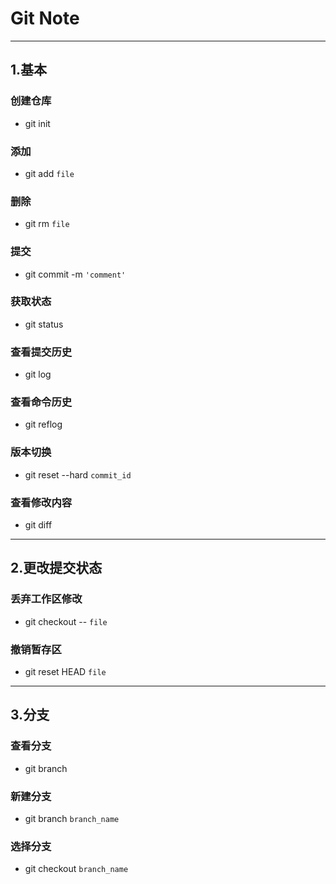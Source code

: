 # Git Note
***
## 1.基本
### 创建仓库
* git init

### 添加
* git add `file`
### 删除
* git rm `file`

### 提交
* git commit -m `'comment'`

### 获取状态
* git status
### 查看提交历史
* git log
### 查看命令历史
* git reflog

### 版本切换
* git reset --hard `commit_id`
### 查看修改内容
* git diff
***


## 2.更改提交状态
### 丢弃工作区修改
* git checkout -- `file`

### 撤销暂存区
* git reset HEAD `file`
***


## 3.分支
### 查看分支
* git branch
### 新建分支
* git branch `branch_name`
### 选择分支
* git checkout `branch_name`